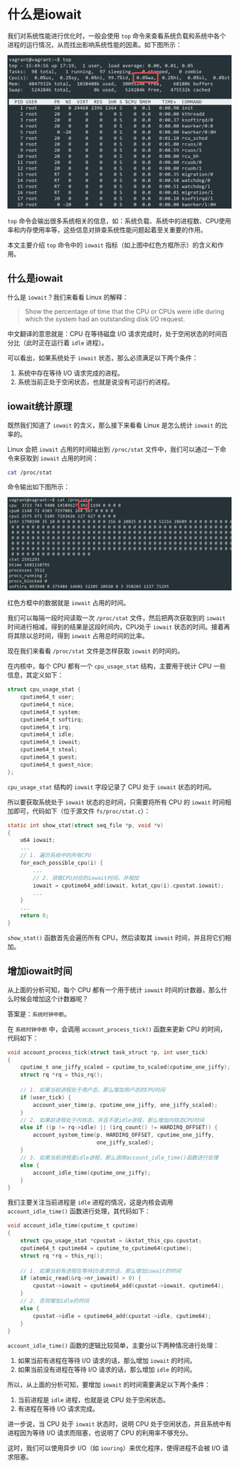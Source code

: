 # 什么是iowait

我们对系统性能进行优化时，一般会使用 `top` 命令来查看系统负载和系统中各个进程的运行情况，从而找出影响系统性能的因素。如下图所示：

![top](./images/top.png)

`top` 命令会输出很多系统相关的信息，如：系统负载、系统中的进程数、CPU使用率和内存使用率等，这些信息对排查系统性能问题起着至关重要的作用。

本文主要介绍 `top` 命令中的 `iowait` 指标（如上图中红色方框所示）的含义和作用。

## 什么是iowait

什么是 `iowait`？我们来看看 Linux 的解释：

> Show the percentage of time that the CPU or CPUs were idle during which the system had an outstanding disk I/O request.

中文翻译的意思就是：CPU 在等待磁盘 I/O 请求完成时，处于空闲状态的时间百分比（此时正在运行着 `idle` 进程）。

可以看出，如果系统处于 `iowait` 状态，那么必须满足以下两个条件：

1. 系统中存在等待 I/O 请求完成的进程。
2. 系统当前正处于空闲状态，也就是说没有可运行的进程。

## iowait统计原理

既然我们知道了 `iowait` 的含义，那么接下来看看 Linux 是怎么统计 `iowait` 的比率的。

Linux 会把 `iowait` 占用的时间输出到 `/proc/stat` 文件中，我们可以通过一下命令来获取到 `iowait` 占用的时间：

```bash
cat /proc/stat
```

命令输出如下图所示：

![stat](./images/stat.png)

红色方框中的数据就是 `iowait` 占用的时间。

我们可以每隔一段时间读取一次 `/proc/stat` 文件，然后把两次获取到的 `iowait` 时间进行相减，得到的结果是这段时间内，CPU处于 `iowait` 状态的时间。接着再将其除以总时间，得到 `iowait` 占用总时间的比率。

现在我们来看看 `/proc/stat` 文件是怎样获取 `iowait` 的时间的。

在内核中，每个 CPU 都有一个 `cpu_usage_stat` 结构，主要用于统计 CPU 一些信息，其定义如下：

```c
struct cpu_usage_stat {
    cputime64_t user;
    cputime64_t nice;
    cputime64_t system;
    cputime64_t softirq;
    cputime64_t irq;
    cputime64_t idle;
    cputime64_t iowait;
    cputime64_t steal;
    cputime64_t guest;
    cputime64_t guest_nice;
};
```

`cpu_usage_stat` 结构的 `iowait` 字段记录了 CPU 处于 `iowait` 状态的时间。

所以要获取系统处于 `iowait` 状态的总时间，只需要将所有 CPU 的 `iowait` 时间相加即可，代码如下（位于源文件 `fs/proc/stat.c`）：

```c
static int show_stat(struct seq_file *p, void *v)
{
    u64 iowait;
    ...
    // 1. 遍历系统中的所有CPU
    for_each_possible_cpu(i) {
        ...
        // 2. 获取CPU对应的iowait时间，并相加
        iowait = cputime64_add(iowait, kstat_cpu(i).cpustat.iowait);
        ...
    }
    ...
    return 0;
}
```

`show_stat()` 函数首先会遍历所有 CPU，然后读取其 `iowait` 时间，并且将它们相加。

## 增加iowait时间

从上面的分析可知，每个 CPU 都有一个用于统计 `iowait` 时间的计数器，那么什么时候会增加这个计数器呢？

答案是：`系统时钟中断`。

在 `系统时钟中断` 中，会调用 `account_process_tick()` 函数来更新 CPU 的时间，代码如下：

```c
void account_process_tick(struct task_struct *p, int user_tick)
{
    cputime_t one_jiffy_scaled = cputime_to_scaled(cputime_one_jiffy);
    struct rq *rq = this_rq();

    // 1. 如果当前进程处于用户态，那么增加用户态的CPU时间
    if (user_tick) {
        account_user_time(p, cputime_one_jiffy, one_jiffy_scaled);
    }
    // 2. 如果前进程处于内核态，并且不是idle进程，那么增加内核态CPU时间
    else if ((p != rq->idle) || (irq_count() != HARDIRQ_OFFSET)) {
        account_system_time(p, HARDIRQ_OFFSET, cputime_one_jiffy,
                            one_jiffy_scaled);
    }
    // 3. 如果当前进程是idle进程，那么调用account_idle_time()函数进行处理
    else {
        account_idle_time(cputime_one_jiffy);
    }
}
```

我们主要关注当前进程是 `idle` 进程的情况，这是内核会调用 `account_idle_time()` 函数进行处理，其代码如下：

```c
void account_idle_time(cputime_t cputime)
{
    struct cpu_usage_stat *cpustat = &kstat_this_cpu.cpustat;
    cputime64_t cputime64 = cputime_to_cputime64(cputime);
    struct rq *rq = this_rq();

    // 1. 如果当前有进程在等待IO请求的话，那么增加iowait的时间
    if (atomic_read(&rq->nr_iowait) > 0) {
        cpustat->iowait = cputime64_add(cpustat->iowait, cputime64);
    }
    // 2. 否则增加idle的时间
    else {
        cpustat->idle = cputime64_add(cpustat->idle, cputime64);
    }
}
```

`account_idle_time()` 函数的逻辑比较简单，主要分以下两种情况进行处理：

1. 如果当前有进程在等待 I/O 请求的话，那么增加 `iowait` 的时间。
2. 如果当前没有进程在等待 I/O 请求的话，那么增加 `idle` 的时间。

所以，从上面的分析可知，要增加 `iowait` 的时间需要满足以下两个条件：

1. 当前进程是 `idle` 进程，也就是说 CPU 处于空闲状态。
2. 有进程在等待 I/O 请求完成。

进一步说，当 CPU 处于 `iowait` 状态时，说明 CPU 处于空闲状态，并且系统中有进程因为等待 I/O 请求而阻塞，也说明了 CPU 的利用率不够充分。

这时，我们可以使用异步 I/O（如 `iouring`）来优化程序，使得进程不会被 I/O 请求阻塞。

